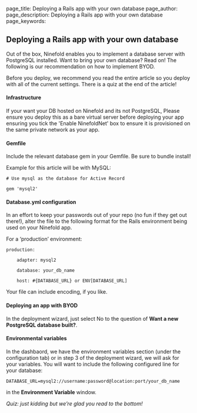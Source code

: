page_title: Deploying a Rails app with your own database
page_author:
page_description: Deploying a Rails app with your own database
page_keywords:

## Deploying a Rails app with your own database

Out of the box, Ninefold enables you to implement a database server with PostgreSQL installed. Want to bring your own database? Read on! The following is our recommendation on how to implement BYOD.

Before you deploy, we recommend you read the entire article so you deploy with all of the current settings. There is a quiz at the end of the article!

#### Infrastructure
If your want your DB hosted on Ninefold and its not PostgreSQL, Please ensure you deploy this as a bare virtual server before deploying your app ensuring you tick the 'Enable NinefoldNet' box to ensure it is provisioned on the same private network as your app.

#### Gemfile

Include the relevant database gem in your Gemfile. Be sure to bundle install!

Example for this article will be with MySQL:

	# Use mysql as the database for Active Record

	gem 'mysql2'

#### Database.yml configuration

In an effort to keep your passwords out of your repo (no fun if they get out there!), alter the file to the following format for the Rails environment being used on your Ninefold app.

For a ‘production’ environment:

	production:

		adapter: mysql2

 		database: your_db_name

 		host: #{DATABASE_URL} or ENV[DATABASE_URL]

Your file can include encoding, if you like.

#### Deploying an app with BYOD

In the deployment wizard, just select No to the question of __Want a new PostgreSQL database built?__.

#### Environmental variables

In the dashbaord, we have the environment variables section (under the configuration tab) or in step 3 of the deployment wizard, we will ask for your variables. You will want to include the following configured line for your database:

   	DATABASE_URL=mysql2://username:password@location:port/your_db_name

in the __Environment Variable__ window.

_Quiz: just kidding but we’re glad you read to the bottom!_

